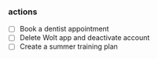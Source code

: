 ### actions

- [ ] Book a dentist appointment
- [ ] Delete Wolt app and deactivate account
- [ ] Create a summer training plan